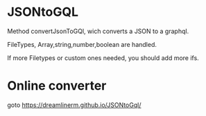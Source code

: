 # JSONtoGQL
Method convertJsonToGQl, wich converts a JSON to a graphql.

FileTypes, Array,string,number,boolean are handled.

If more Filetypes or custom ones needed, you should add more ifs.

# Online converter
goto https://dreamlinerm.github.io/JSONtoGql/
